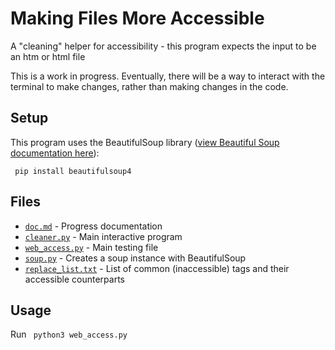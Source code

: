 # Making Files More Accessible
A "cleaning" helper for accessibility - this program expects the input to be an htm or html file

This is a work in progress. Eventually, there will be a way to interact with the terminal to make changes, rather than making changes in the code.

## Setup
This program uses the BeautifulSoup library ([view Beautiful Soup documentation here](https://www.crummy.com/software/BeautifulSoup/bs4/doc/)):

<code> pip install beautifulsoup4 </code>

## Files

* [`doc.md`](doc.md) - Progress documentation
* [`cleaner.py`](cleaner.py) - Main interactive program
* [`web_access.py`](web_access.py) - Main testing file
* [`soup.py`](soup.py) - Creates a soup instance with BeautifulSoup
* [`replace_list.txt`](replace_list.txt) - List of common (inaccessible) tags and their accessible counterparts

## Usage
Run <code> python3 web_access.py </code>
